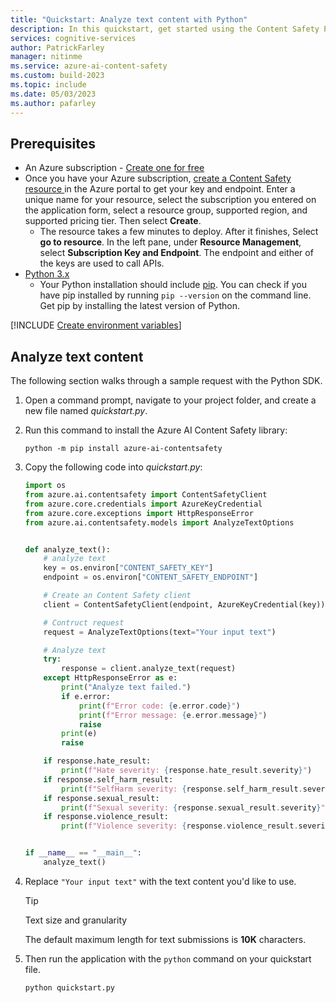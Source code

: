 ```yaml
---
title: "Quickstart: Analyze text content with Python"
description: In this quickstart, get started using the Content Safety Python SDK to analyze text content for objectionable material.
services: cognitive-services
author: PatrickFarley
manager: nitinme
ms.service: azure-ai-content-safety
ms.custom: build-2023
ms.topic: include
ms.date: 05/03/2023
ms.author: pafarley
---
```


## Prerequisites

* An Azure subscription - [Create one for free](https://azure.microsoft.com/free/cognitive-services/) 
* Once you have your Azure subscription, <a href="https://aka.ms/acs-create"  title="Create a Content Safety resource"  target="_blank">create a Content Safety resource </a> in the Azure portal to get your key and endpoint. Enter a unique name for your resource, select the subscription you entered on the application form, select a resource group, supported region, and supported pricing tier. Then select **Create**.
  * The resource takes a few minutes to deploy. After it finishes, Select **go to resource**. In the left pane, under **Resource Management**, select **Subscription Key and Endpoint**. The endpoint and either of the keys are used to call APIs.
* [Python 3.x](https://www.python.org/)
  * Your Python installation should include [pip](https://pip.pypa.io/en/stable/). You can check if you have pip installed by running `pip --version` on the command line. Get pip by installing the latest version of Python.

[!INCLUDE [Create environment variables](../env-vars.md)]


## Analyze text content

The following section walks through a sample request with the Python SDK.

1. Open a command prompt, navigate to your project folder, and create a new file named *quickstart.py*.
1. Run this command to install the Azure AI Content Safety library:

    ```console
    python -m pip install azure-ai-contentsafety
    ```

1. Copy the following code into *quickstart.py*:

    ```python
    import os
    from azure.ai.contentsafety import ContentSafetyClient
    from azure.core.credentials import AzureKeyCredential
    from azure.core.exceptions import HttpResponseError
    from azure.ai.contentsafety.models import AnalyzeTextOptions
    
    
    def analyze_text():
        # analyze text
        key = os.environ["CONTENT_SAFETY_KEY"]
        endpoint = os.environ["CONTENT_SAFETY_ENDPOINT"]
    
        # Create an Content Safety client
        client = ContentSafetyClient(endpoint, AzureKeyCredential(key))
    
        # Contruct request
        request = AnalyzeTextOptions(text="Your input text")
    
        # Analyze text
        try:
            response = client.analyze_text(request)
        except HttpResponseError as e:
            print("Analyze text failed.")
            if e.error:
                print(f"Error code: {e.error.code}")
                print(f"Error message: {e.error.message}")
                raise
            print(e)
            raise

        if response.hate_result:
            print(f"Hate severity: {response.hate_result.severity}")
        if response.self_harm_result:
            print(f"SelfHarm severity: {response.self_harm_result.severity}")
        if response.sexual_result:
            print(f"Sexual severity: {response.sexual_result.severity}")
        if response.violence_result:
            print(f"Violence severity: {response.violence_result.severity}")
    
    
    if __name__ == "__main__":
        analyze_text()
    ```
1. Replace `"Your input text"` with the text content you'd like to use.
    > [!TIP]
    > Text size and granularity
    >
    > The default maximum length for text submissions is **10K** characters.
1. Then run the application with the `python` command on your quickstart file.

    ```console
    python quickstart.py
    ```
